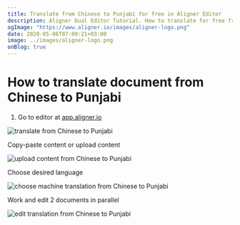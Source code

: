 ```yaml
---
title: Translate from Chinese to Punjabi for free in Aligner Editor
description: Aligner Dual Editor Tutorial. How to translate for free from Chinese to Punjabi. Aligner is multilingual document management platform. 
ogImage: "https://www.aligner.io/images/aligner-logo.png"
date: 2020-05-06T07:09:21+03:00
image: ../images/aligner-logo.png
onBlog: true
---
```


# How to translate document from Chinese to Punjabi

1. Go to editor at [app.aligner.io](https://app.aligner.io "Aligner App web page")

![translate from Chinese to Punjabi](../aligner-blank-editor.png "translate from Chinese to Punjabi")

Copy-paste content or upload content

![upload content from Chinese to Punjabi](../aligner-uploaded-document.png "upload content from Chinese to Punjabi")

Choose desired language

![choose machine translation from Chinese to Punjabi](../aligner-language-dropdown.png "choose machine translation from Chinese to Punjabi")

Work and edit 2 documents in parallel

![edit translation from Chinese to Punjabi](../aligner-double-sitded-editor.png "edit translation from Chinese to Punjabi")

